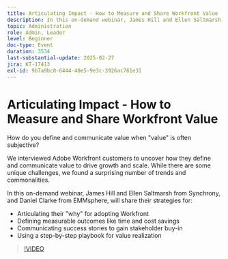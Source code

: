 ```yaml
---
title: Articulating Impact - How to Measure and Share Workfront Value
description: In this on-demand webinar, James Hill and Ellen Saltmarsh from Synchrony, and Daniel Clarke from EMMsphere, will share their strategies for articulating their "why" for adopting Workfront, defining measurable outcomes like time and cost savings, communicating success stories to gain stakeholder buy-in, and using a step-by-step playbook for value realization.
topic: Administration
role: Admin, Leader
level: Beginner
doc-type: Event
duration: 3534
last-substantial-update: 2025-02-27
jira: KT-17413
exl-id: 9b7a9bc0-6444-40e5-9e3c-3926ac761e31
---
```

# Articulating Impact - How to Measure and Share Workfront Value

How do you define and communicate value when "value" is often subjective?

We interviewed Adobe Workfront customers to uncover how they define and communicate value to drive growth and scale. While there are some unique challenges, we found a surprising number of trends and commonalities.

In this on-demand webinar, James Hill and Ellen Saltmarsh from Synchrony, and Daniel Clarke from EMMsphere, will share their strategies for:

* Articulating their "why" for adopting Workfront
* Defining measurable outcomes like time and cost savings
* Communicating success stories to gain stakeholder buy-in
* Using a step-by-step playbook for value realization

>[!VIDEO](https://video.tv.adobe.com/v/3447501/?learn=on)
